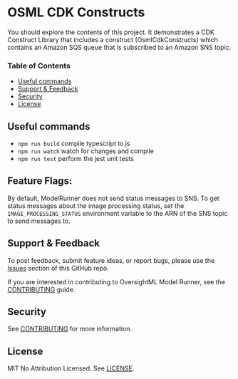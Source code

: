 # OSML CDK Constructs

You should explore the contents of this project. It demonstrates a CDK Construct Library that includes a construct (OsmlCdkConstructs) which contains an Amazon SQS queue that is subscribed to an Amazon SNS topic.

### Table of Contents
* [Useful commands](#useful-commands)
* [Support & Feedback](#support--feedback)
* [Security](#security)
* [License](#license)
  
## Useful commands

* `npm run build`   compile typescript to js
* `npm run watch`   watch for changes and compile
* `npm run test`    perform the jest unit tests

## Feature Flags:

By default, ModelRunner does not send status messages to SNS. To get status messages about the image processing status,
set the `IMAGE_PROCESSING_STATUS` environment variable to the ARN of the SNS topic to send messages to.

## Support & Feedback

To post feedback, submit feature ideas, or report bugs, please use the [Issues](https://github.com/aws-solutions-library-samples/osml-cdk-constructs/issues) section of this GitHub repo.

If you are interested in contributing to OversightML Model Runner, see the [CONTRIBUTING](CONTRIBUTING.md) guide.

## Security

See [CONTRIBUTING](CONTRIBUTING.md#security-issue-notifications) for more information.

## License

MIT No Attribution Licensed. See [LICENSE](LICENSE).
